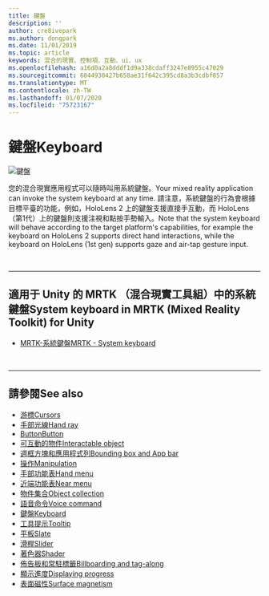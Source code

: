 ```yaml
---
title: 鍵盤
description: ''
author: cre8ivepark
ms.author: dongpark
ms.date: 11/01/2019
ms.topic: article
keywords: 混合的現實、控制項、互動、ui、ux
ms.openlocfilehash: a16d0a2a8dddf1d9a338cdaff3247e8955c47029
ms.sourcegitcommit: 6844930427b658ae31f642c395cd8a3b3cdbf857
ms.translationtype: MT
ms.contentlocale: zh-TW
ms.lasthandoff: 01/07/2020
ms.locfileid: "75723167"
---
```

# <a name="keyboard"></a><span data-ttu-id="936d9-103">鍵盤</span><span class="sxs-lookup"><span data-stu-id="936d9-103">Keyboard</span></span>

![鍵盤](images/UX/UX_Hero_Keyboard.jpg)

<span data-ttu-id="936d9-105">您的混合現實應用程式可以隨時叫用系統鍵盤。</span><span class="sxs-lookup"><span data-stu-id="936d9-105">Your mixed reality application can invoke the system keyboard at any time.</span></span> <span data-ttu-id="936d9-106">請注意，系統鍵盤的行為會根據目標平臺的功能，例如，HoloLens 2 上的鍵盤支援直接手互動，而 HoloLens （第1代）上的鍵盤則支援注視和點按手勢輸入。</span><span class="sxs-lookup"><span data-stu-id="936d9-106">Note that the system keyboard will behave according to the target platform's capabilities, for example the keyboard on HoloLens 2 supports direct hand interactions, while the keyboard on HoloLens (1st gen) supports gaze and air-tap gesture input.</span></span>


<br>

---

## <a name="system-keyboard-in-mrtk-mixed-reality-toolkit-for-unity"></a><span data-ttu-id="936d9-107">適用于 Unity 的 MRTK （混合現實工具組）中的系統鍵盤</span><span class="sxs-lookup"><span data-stu-id="936d9-107">System keyboard in MRTK (Mixed Reality Toolkit) for Unity</span></span>

* [<span data-ttu-id="936d9-108">MRTK-系統鍵盤</span><span class="sxs-lookup"><span data-stu-id="936d9-108">MRTK - System keyboard</span></span>](https://microsoft.github.io/MixedRealityToolkit-Unity/Documentation/README_SystemKeyboard.html)

<br>

---

## <a name="see-also"></a><span data-ttu-id="936d9-109">請參閱</span><span class="sxs-lookup"><span data-stu-id="936d9-109">See also</span></span>

* [<span data-ttu-id="936d9-110">游標</span><span class="sxs-lookup"><span data-stu-id="936d9-110">Cursors</span></span>](cursors.md)
* [<span data-ttu-id="936d9-111">手部光線</span><span class="sxs-lookup"><span data-stu-id="936d9-111">Hand ray</span></span>](point-and-commit.md)
* [<span data-ttu-id="936d9-112">Button</span><span class="sxs-lookup"><span data-stu-id="936d9-112">Button</span></span>](button.md)
* [<span data-ttu-id="936d9-113">可互動的物件</span><span class="sxs-lookup"><span data-stu-id="936d9-113">Interactable object</span></span>](interactable-object.md)
* [<span data-ttu-id="936d9-114">週框方塊和應用程式列</span><span class="sxs-lookup"><span data-stu-id="936d9-114">Bounding box and App bar</span></span>](app-bar-and-bounding-box.md)
* [<span data-ttu-id="936d9-115">操作</span><span class="sxs-lookup"><span data-stu-id="936d9-115">Manipulation</span></span>](direct-manipulation.md)
* [<span data-ttu-id="936d9-116">手部功能表</span><span class="sxs-lookup"><span data-stu-id="936d9-116">Hand menu</span></span>](hand-menu.md)
* [<span data-ttu-id="936d9-117">近端功能表</span><span class="sxs-lookup"><span data-stu-id="936d9-117">Near menu</span></span>](near-menu.md)
* [<span data-ttu-id="936d9-118">物件集合</span><span class="sxs-lookup"><span data-stu-id="936d9-118">Object collection</span></span>](object-collection.md)
* [<span data-ttu-id="936d9-119">語音命令</span><span class="sxs-lookup"><span data-stu-id="936d9-119">Voice command</span></span>](voice-input.md)
* [<span data-ttu-id="936d9-120">鍵盤</span><span class="sxs-lookup"><span data-stu-id="936d9-120">Keyboard</span></span>](keyboard.md)
* [<span data-ttu-id="936d9-121">工具提示</span><span class="sxs-lookup"><span data-stu-id="936d9-121">Tooltip</span></span>](tooltip.md)
* [<span data-ttu-id="936d9-122">平板</span><span class="sxs-lookup"><span data-stu-id="936d9-122">Slate</span></span>](slate.md)
* [<span data-ttu-id="936d9-123">滑桿</span><span class="sxs-lookup"><span data-stu-id="936d9-123">Slider</span></span>](slider.md)
* [<span data-ttu-id="936d9-124">著色器</span><span class="sxs-lookup"><span data-stu-id="936d9-124">Shader</span></span>](shader.md)
* [<span data-ttu-id="936d9-125">佈告板和常駐標籤</span><span class="sxs-lookup"><span data-stu-id="936d9-125">Billboarding and tag-along</span></span>](billboarding-and-tag-along.md)
* [<span data-ttu-id="936d9-126">顯示進度</span><span class="sxs-lookup"><span data-stu-id="936d9-126">Displaying progress</span></span>](progress.md)
* [<span data-ttu-id="936d9-127">表面磁性</span><span class="sxs-lookup"><span data-stu-id="936d9-127">Surface magnetism</span></span>](surface-magnetism.md)
